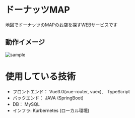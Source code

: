 # ドーナッツMAP

地図でドーナッツのMAPのお店を探すWEBサービスです

## 動作イメージ
![sample](https://github.com/TTsham6/google-map-app/assets/37510144/7d84f440-8aa9-4cbd-8048-abc3da9b4913)

# 使用している技術
 
* フロントエンド： Vue3.0(vue-router, vuex),　TypeScript
* バックエンド： JAVA (SpringBoot)
* DB： MySQL
* インフラ: Kurbernetes (ローカル環境)